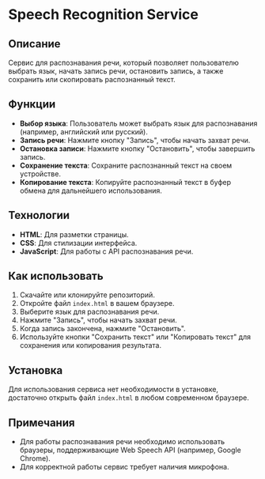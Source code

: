 # Speech Recognition Service

## Описание

Сервис для распознавания речи, который позволяет пользователю выбрать язык, начать запись речи, остановить запись, а также сохранить или скопировать распознанный текст.

## Функции

- **Выбор языка**: Пользователь может выбрать язык для распознавания (например, английский или русский).
- **Запись речи**: Нажмите кнопку "Запись", чтобы начать захват речи.
- **Остановка записи**: Нажмите кнопку "Остановить", чтобы завершить запись.
- **Сохранение текста**: Сохраните распознанный текст на своем устройстве.
- **Копирование текста**: Копируйте распознанный текст в буфер обмена для дальнейшего использования.

## Технологии

- **HTML**: Для разметки страницы.
- **CSS**: Для стилизации интерфейса.
- **JavaScript**: Для работы с API распознавания речи.

## Как использовать

1. Скачайте или клонируйте репозиторий.
2. Откройте файл `index.html` в вашем браузере.
3. Выберите язык для распознавания речи.
4. Нажмите "Запись", чтобы начать захват речи.
5. Когда запись закончена, нажмите "Остановить".
6. Используйте кнопки "Сохранить текст" или "Копировать текст" для сохранения или копирования результата.

## Установка

Для использования сервиса нет необходимости в установке, достаточно открыть файл `index.html` в любом современном браузере. 

## Примечания

- Для работы распознавания речи необходимо использовать браузеры, поддерживающие Web Speech API (например, Google Chrome).
- Для корректной работы сервис требует наличия микрофона.

